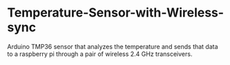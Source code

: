 # Temperature-Sensor-with-Wireless-sync
Arduino TMP36 sensor that analyzes the temperature and sends that data to a raspberry pi through a pair of wireless 2.4 GHz transceivers. 
